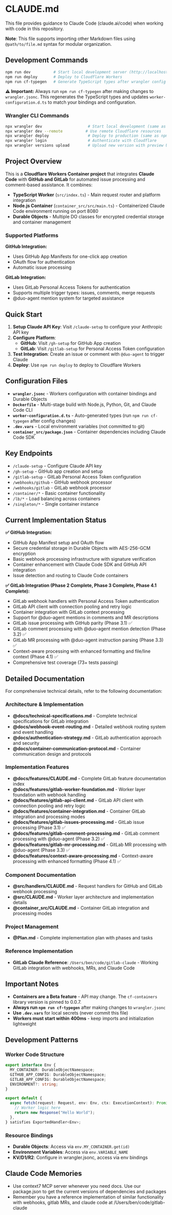 # CLAUDE.md

This file provides guidance to Claude Code (claude.ai/code) when working with code in this repository.

**Note**: This file supports importing other Markdown files using `@path/to/file.md` syntax for modular organization.

## Development Commands

```bash
npm run dev          # Start local development server (http://localhost:8787)
npm run deploy       # Deploy to Cloudflare Workers
npm run cf-typegen   # Generate TypeScript types after wrangler config changes
```

**⚠️ Important:** Always run `npm run cf-typegen` after making changes to `wrangler.jsonc`. This regenerates the TypeScript types and updates `worker-configuration.d.ts` to match your bindings and configuration.

### Wrangler CLI Commands

```bash
npx wrangler dev                    # Start local development (same as npm run dev)
npx wrangler dev --remote          # Use remote Cloudflare resources
npx wrangler deploy                 # Deploy to production (same as npm run deploy)
npx wrangler login                  # Authenticate with Cloudflare
npx wrangler versions upload        # Upload new version with preview URL
```

## Project Overview

This is a **Cloudflare Workers Container project** that integrates **Claude Code** with **GitHub and GitLab** for automated issue processing and comment-based assistance. It combines:
- **TypeScript Worker** (`src/index.ts`) - Main request router and platform integration
- **Node.js Container** (`container_src/src/main.ts`) - Containerized Claude Code environment running on port 8080
- **Durable Objects** - Multiple DO classes for encrypted credential storage and container management

### Supported Platforms

**GitHub Integration:**
- Uses GitHub App Manifests for one-click app creation
- OAuth flow for authentication
- Automatic issue processing

**GitLab Integration:**
- Uses GitLab Personal Access Tokens for authentication
- Supports multiple trigger types: issues, comments, merge requests
- @duo-agent mention system for targeted assistance

## Quick Start

1. **Setup Claude API Key**: Visit `/claude-setup` to configure your Anthropic API key
2. **Configure Platform**:
   - **GitHub**: Visit `/gh-setup` for GitHub App creation
   - **GitLab**: Visit `/gitlab-setup` for Personal Access Token configuration
3. **Test Integration**: Create an issue or comment with `@duo-agent` to trigger Claude
4. **Deploy**: Use `npm run deploy` to deploy to Cloudflare Workers

## Configuration Files

- **`wrangler.jsonc`** - Workers configuration with container bindings and Durable Objects
- **`Dockerfile`** - Multi-stage build with Node.js, Python, Git, and Claude Code CLI
- **`worker-configuration.d.ts`** - Auto-generated types (run `npm run cf-typegen` after config changes)
- **`.dev.vars`** - Local environment variables (not committed to git)
- **`container_src/package.json`** - Container dependencies including Claude Code SDK

## Key Endpoints

- `/claude-setup` - Configure Claude API key
- `/gh-setup` - GitHub app creation and setup
- `/gitlab-setup` - GitLab Personal Access Token configuration
- `/webhooks/github` - GitHub webhook processor
- `/webhooks/gitlab` - GitLab webhook processor
- `/container/*` - Basic container functionality
- `/lb/*` - Load balancing across containers
- `/singleton/*` - Single container instance

## Current Implementation Status

**✅ GitHub Integration:**
- GitHub App Manifest setup and OAuth flow
- Secure credential storage in Durable Objects with AES-256-GCM encryption
- Basic webhook processing infrastructure with signature verification
- Container enhancement with Claude Code SDK and GitHub API integration
- Issue detection and routing to Claude Code containers

**✅ GitLab Integration (Phase 2 Complete, Phase 3 Complete, Phase 4.1 Complete):**
- GitLab webhook handlers with Personal Access Token authentication
- GitLab API client with connection pooling and retry logic
- Container integration with GitLab context processing
- Support for @duo-agent mentions in comments and MR descriptions
- GitLab issue processing with GitHub parity (Phase 3.1) ✅
- GitLab comment processing with @duo-agent mention detection (Phase 3.2) ✅
- GitLab MR processing with @duo-agent instruction parsing (Phase 3.3) ✅
- Context-aware processing with enhanced formatting and file/line context (Phase 4.1) ✅
- Comprehensive test coverage (73+ tests passing)

## Detailed Documentation

For comprehensive technical details, refer to the following documentation:

### Architecture & Implementation
- **@docs/technical-specifications.md** - Complete technical specifications for GitLab integration
- **@docs/webhook-event-routing.md** - Detailed webhook routing system and event handling
- **@docs/authentication-strategy.md** - GitLab authentication approach and security
- **@docs/container-communication-protocol.md** - Container communication design and protocols

### Implementation Features
- **@docs/features/CLAUDE.md** - Complete GitLab feature documentation index
- **@docs/features/gitlab-worker-foundation.md** - Worker layer foundation with webhook handling
- **@docs/features/gitlab-api-client.md** - GitLab API client with connection pooling and retry logic
- **@docs/features/container-integration.md** - Container GitLab integration and processing modes
- **@docs/features/gitlab-issues-processing.md** - GitLab issue processing (Phase 3.1) ✅
- **@docs/features/gitlab-comment-processing.md** - GitLab comment processing with @duo-agent (Phase 3.2) ✅
- **@docs/features/gitlab-mr-processing.md** - GitLab MR processing with @duo-agent (Phase 3.3) ✅
- **@docs/features/context-aware-processing.md** - Context-aware processing with enhanced formatting (Phase 4.1) ✅

### Component Documentation
- **@src/handlers/CLAUDE.md** - Request handlers for GitHub and GitLab webhook processing
- **@src/CLAUDE.md** - Worker layer architecture and implementation details
- **@container_src/CLAUDE.md** - Container GitLab integration and processing modes

### Project Management
- **@Plan.md** - Complete implementation plan with phases and tasks

### Reference Implementation
- **GitLab Claude Reference**: `/Users/ben/code/gitlab-claude` - Working GitLab integration with webhooks, MRs, and Claude Code

## Important Notes

- **Containers are a Beta feature** - API may change. The `cf-containers` library version is pinned to 0.0.7.
- **Always run `npm run cf-typegen`** after making changes to `wrangler.jsonc`
- **Use `.dev.vars`** for local secrets (never commit this file)
- **Workers must start within 400ms** - keep imports and initialization lightweight

## Development Patterns

### Worker Code Structure
```typescript
export interface Env {
  MY_CONTAINER: DurableObjectNamespace;
  GITHUB_APP_CONFIG: DurableObjectNamespace;
  GITLAB_APP_CONFIG: DurableObjectNamespace;
  ENVIRONMENT?: string;
}

export default {
  async fetch(request: Request, env: Env, ctx: ExecutionContext): Promise<Response> {
    // Worker logic here
    return new Response("Hello World");
  },
} satisfies ExportedHandler<Env>;
```

### Resource Bindings
- **Durable Objects**: Access via `env.MY_CONTAINER.get(id)`
- **Environment Variables**: Access via `env.VARIABLE_NAME`
- **KV/D1/R2**: Configure in wrangler.jsonc, access via env bindings

## Claude Code Memories

- Use context7 MCP server whenever you need docs. Use our package.json to get the current versions of dependencies and packages
- Remember you have a reference implementation of similar functionality with webhooks, gitlab MRs, and claude code at /Users/ben/code/gitlab-claude